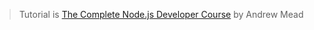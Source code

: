 > Tutorial is [The Complete Node.js Developer Course](https://www.udemy.com/course/the-complete-nodejs-developer-course-2) by Andrew Mead
